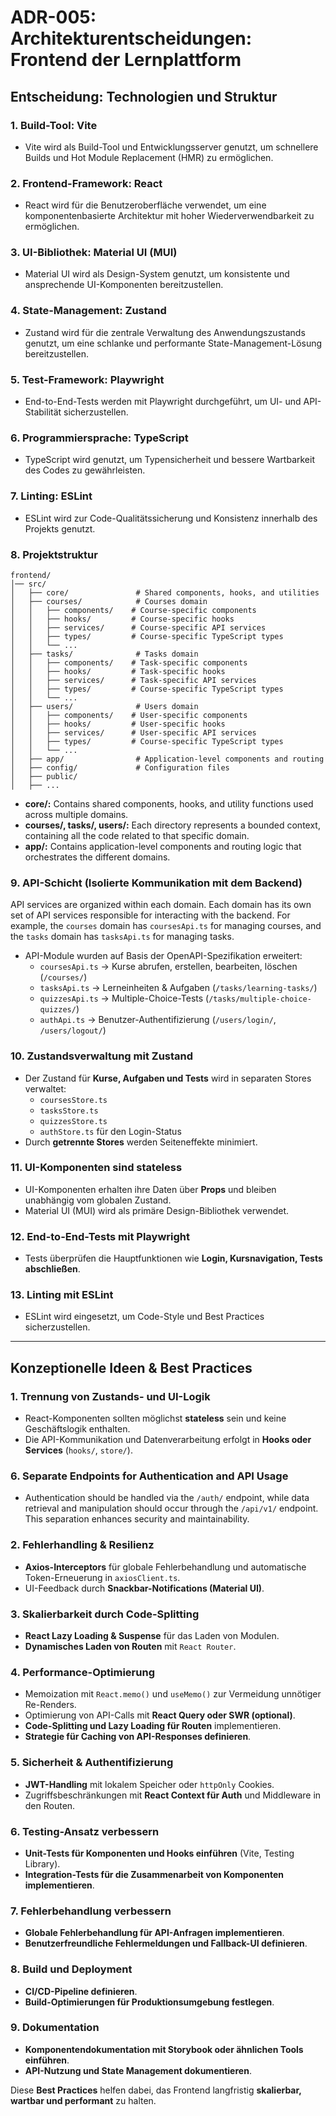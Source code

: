 # ADR-005: Architekturentscheidungen: Frontend der Lernplattform

## Entscheidung: Technologien und Struktur

### 1. **Build-Tool**: Vite

- Vite wird als Build-Tool und Entwicklungsserver genutzt, um schnellere Builds und Hot Module Replacement (HMR) zu ermöglichen.

### 2. **Frontend-Framework**: React

- React wird für die Benutzeroberfläche verwendet, um eine komponentenbasierte Architektur mit hoher Wiederverwendbarkeit zu ermöglichen.

### 3. **UI-Bibliothek**: Material UI (MUI)

- Material UI wird als Design-System genutzt, um konsistente und ansprechende UI-Komponenten bereitzustellen.

### 4. **State-Management**: Zustand

- Zustand wird für die zentrale Verwaltung des Anwendungszustands genutzt, um eine schlanke und performante State-Management-Lösung bereitzustellen.

### 5. **Test-Framework**: Playwright

- End-to-End-Tests werden mit Playwright durchgeführt, um UI- und API-Stabilität sicherzustellen.

### 6. **Programmiersprache**: TypeScript

- TypeScript wird genutzt, um Typensicherheit und bessere Wartbarkeit des Codes zu gewährleisten.

### 7. **Linting**: ESLint

- ESLint wird zur Code-Qualitätssicherung und Konsistenz innerhalb des Projekts genutzt.

### 8. **Projektstruktur**

```
frontend/
│── src/
│   ├── core/               # Shared components, hooks, and utilities
│   ├── courses/            # Courses domain
│   │   ├── components/    # Course-specific components
│   │   ├── hooks/         # Course-specific hooks
│   │   ├── services/      # Course-specific API services
│   │   ├── types/         # Course-specific TypeScript types
│   │   └── ...
│   ├── tasks/              # Tasks domain
│   │   ├── components/    # Task-specific components
│   │   ├── hooks/         # Task-specific hooks
│   │   ├── services/      # Task-specific API services
│   │   ├── types/         # Course-specific TypeScript types
│   │   └── ...
│   ├── users/              # Users domain
│   │   ├── components/    # User-specific components
│   │   ├── hooks/         # User-specific hooks
│   │   ├── services/      # User-specific API services
│   │   ├── types/         # Course-specific TypeScript types
│   │   └── ...
│   ├── app/                # Application-level components and routing
│   ├── config/             # Configuration files
│   ├── public/
│   ├── ...
```

- **core/:** Contains shared components, hooks, and utility functions used across multiple domains.
- **courses/, tasks/, users/:** Each directory represents a bounded context, containing all the code related to that specific domain.
- **app/:** Contains application-level components and routing logic that orchestrates the different domains.

### 9. **API-Schicht (Isolierte Kommunikation mit dem Backend)**

API services are organized within each domain. Each domain has its own set of API services responsible for interacting with the backend. For example, the `courses` domain has `coursesApi.ts` for managing courses, and the `tasks` domain has `tasksApi.ts` for managing tasks.

- API-Module wurden auf Basis der OpenAPI-Spezifikation erweitert:
  - `coursesApi.ts` → Kurse abrufen, erstellen, bearbeiten, löschen (`/courses/`)
  - `tasksApi.ts` → Lerneinheiten & Aufgaben (`/tasks/learning-tasks/`)
  - `quizzesApi.ts` → Multiple-Choice-Tests (`/tasks/multiple-choice-quizzes/`)
  - `authApi.ts` → Benutzer-Authentifizierung (`/users/login/`, `/users/logout/`)

### 10. **Zustandsverwaltung mit Zustand**

- Der Zustand für **Kurse, Aufgaben und Tests** wird in separaten Stores verwaltet:
  - `coursesStore.ts`
  - `tasksStore.ts`
  - `quizzesStore.ts`
  - `authStore.ts` für den Login-Status
- Durch **getrennte Stores** werden Seiteneffekte minimiert.

### 11. **UI-Komponenten sind stateless**

- UI-Komponenten erhalten ihre Daten über **Props** und bleiben unabhängig vom globalen Zustand.
- Material UI (MUI) wird als primäre Design-Bibliothek verwendet.

### 12. **End-to-End-Tests mit Playwright**

- Tests überprüfen die Hauptfunktionen wie **Login, Kursnavigation, Tests abschließen**.

### 13. **Linting mit ESLint**

- ESLint wird eingesetzt, um Code-Style und Best Practices sicherzustellen.

---

## **Konzeptionelle Ideen & Best Practices**

### **1. Trennung von Zustands- und UI-Logik**

- React-Komponenten sollten möglichst **stateless** sein und keine Geschäftslogik enthalten.
- Die API-Kommunikation und Datenverarbeitung erfolgt in **Hooks oder Services** (`hooks/`, `store/`).

### **6. Separate Endpoints for Authentication and API Usage**

- Authentication should be handled via the `/auth/` endpoint, while data retrieval and manipulation should occur through the `/api/v1/` endpoint. This separation enhances security and maintainability.

### **2. Fehlerhandling & Resilienz**

- **Axios-Interceptors** für globale Fehlerbehandlung und automatische Token-Erneuerung in `axiosClient.ts`.
- UI-Feedback durch **Snackbar-Notifications (Material UI)**.

### **3. Skalierbarkeit durch Code-Splitting**

- **React Lazy Loading & Suspense** für das Laden von Modulen.
- **Dynamisches Laden von Routen** mit `React Router`.

### **4. Performance-Optimierung**

- Memoization mit `React.memo()` und `useMemo()` zur Vermeidung unnötiger Re-Renders.
- Optimierung von API-Calls mit **React Query oder SWR (optional)**.
- **Code-Splitting und Lazy Loading für Routen** implementieren.
- **Strategie für Caching von API-Responses definieren**.

### **5. Sicherheit & Authentifizierung**

- **JWT-Handling** mit lokalem Speicher oder `httpOnly` Cookies.
- Zugriffsbeschränkungen mit **React Context für Auth** und Middleware in den Routen.

### **6. Testing-Ansatz verbessern**

- **Unit-Tests für Komponenten und Hooks einführen** (Vite, Testing Library).
- **Integration-Tests für die Zusammenarbeit von Komponenten implementieren**.

### **7. Fehlerbehandlung verbessern**

- **Globale Fehlerbehandlung für API-Anfragen implementieren**.
- **Benutzerfreundliche Fehlermeldungen und Fallback-UI definieren**.

### **8. Build und Deployment**

- **CI/CD-Pipeline definieren**.
- **Build-Optimierungen für Produktionsumgebung festlegen**.

### **9. Dokumentation**

- **Komponentendokumentation mit Storybook oder ähnlichen Tools einführen**.
- **API-Nutzung und State Management dokumentieren**.

Diese **Best Practices** helfen dabei, das Frontend langfristig **skalierbar, wartbar und performant** zu halten.
